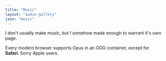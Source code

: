```yaml
---
title: "Music"
layout: "audio-gallery"
json: "music"
---
```


I don't usually make music, but I somehow made enough to warrant it's own page. 

Every modern browser supports Opus in an OGG container, except for **Safari**. Sorry Apple users.